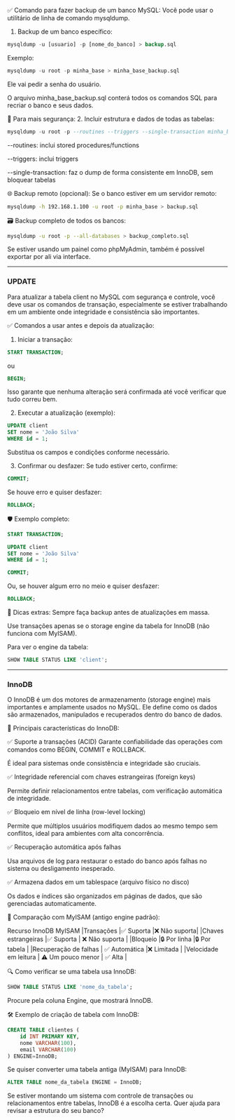 
✅ Comando para fazer backup de um banco MySQL:
Você pode usar o utilitário de linha de comando mysqldump.

1. Backup de um banco específico:
```SQL
mysqldump -u [usuario] -p [nome_do_banco] > backup.sql
```
Exemplo:
```SQL
mysqldump -u root -p minha_base > minha_base_backup.sql
```
Ele vai pedir a senha do usuário.

O arquivo minha_base_backup.sql conterá todos os comandos SQL para recriar o banco e seus dados.

🔐 Para mais segurança:
2. Incluir estrutura e dados de todas as tabelas:
```SQL
mysqldump -u root -p --routines --triggers --single-transaction minha_base > minha_base_completa.sql
```
--routines: inclui stored procedures/functions

--triggers: inclui triggers

--single-transaction: faz o dump de forma consistente em InnoDB, sem bloquear tabelas

🌐 Backup remoto (opcional):
Se o banco estiver em um servidor remoto:
```BASH
mysqldump -h 192.168.1.100 -u root -p minha_base > backup.sql
```
🗃️ Backup completo de todos os bancos:

```BASH
mysqldump -u root -p --all-databases > backup_completo.sql
```
Se estiver usando um painel como phpMyAdmin, também é possível exportar por ali via interface.

---
### UPDATE
Para atualizar a tabela client no MySQL com segurança e controle, você deve usar os comandos de transação, especialmente se estiver trabalhando em um ambiente onde integridade e consistência são importantes.

✅ Comandos a usar antes e depois da atualização:
1. Iniciar a transação:
```sql
START TRANSACTION;
```
ou
```sql
BEGIN;
```
Isso garante que nenhuma alteração será confirmada até você verificar que tudo correu bem.

2. Executar a atualização (exemplo):
```sql
UPDATE client
SET nome = 'João Silva'
WHERE id = 1;
```
Substitua os campos e condições conforme necessário.

3. Confirmar ou desfazer:
Se tudo estiver certo, confirme:

```SQL
COMMIT;
```
Se houve erro e quiser desfazer:
```SQL
ROLLBACK;
```
🛡️ Exemplo completo:
```SQL
START TRANSACTION;

UPDATE client
SET nome = 'João Silva'
WHERE id = 1;

COMMIT;
```
Ou, se houver algum erro no meio e quiser desfazer:
```SQL
ROLLBACK;
```
📝 Dicas extras:
Sempre faça backup antes de atualizações em massa.

Use transações apenas se o storage engine da tabela for InnoDB (não funciona com MyISAM).

Para ver o engine da tabela:
```SQL
SHOW TABLE STATUS LIKE 'client';
```
---
### InnoDB

O InnoDB é um dos motores de armazenamento (storage engine) mais importantes e amplamente usados no MySQL. Ele define como os dados são armazenados, manipulados e recuperados dentro do banco de dados.

🧩 Principais características do InnoDB:

✅ Suporte a transações (ACID)
Garante confiabilidade das operações com comandos como BEGIN, COMMIT e ROLLBACK.

É ideal para sistemas onde consistência e integridade são cruciais.

✅ Integridade referencial com chaves estrangeiras (foreign keys)

Permite definir relacionamentos entre tabelas, com verificação automática de integridade.

✅ Bloqueio em nível de linha (row-level locking)

Permite que múltiplos usuários modifiquem dados ao mesmo tempo sem conflitos, ideal para ambientes com alta concorrência.

✅ Recuperação automática após falhas

Usa arquivos de log para restaurar o estado do banco após falhas no sistema ou desligamento inesperado.

✅ Armazena dados em um tablespace (arquivo físico no disco)

Os dados e índices são organizados em páginas de dados, que são gerenciadas automaticamente.

🚫 Comparação com MyISAM (antigo engine padrão):

Recurso	InnoDB	MyISAM
|Transações	|✅ Suporta	|❌ Não suporta|
|Chaves estrangeiras |✅ Suporta	| ❌ Não suporta |
|Bloqueio	|🔒 Por linha	|🔒 Por tabela |
|Recuperação de falhas	| ✅ Automática	|❌ Limitada |
|Velocidade em leitura |	⚠️ Um pouco menor |	✅ Alta |

🔍 Como verificar se uma tabela usa InnoDB:
```SQL
SHOW TABLE STATUS LIKE 'nome_da_tabela';
```
Procure pela coluna Engine, que mostrará InnoDB.

🛠️ Exemplo de criação de tabela com InnoDB:
```SQL
CREATE TABLE clientes (
    id INT PRIMARY KEY,
    nome VARCHAR(100),
    email VARCHAR(100)
) ENGINE=InnoDB;
```
Se quiser converter uma tabela antiga (MyISAM) para InnoDB:
```SQL
ALTER TABLE nome_da_tabela ENGINE = InnoDB;
```
Se estiver montando um sistema com controle de transações ou relacionamentos entre tabelas, InnoDB é a escolha certa. Quer ajuda para revisar a estrutura do seu banco?
